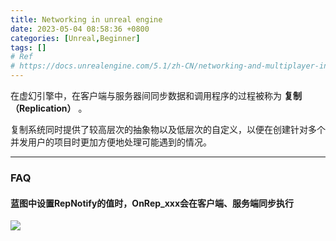 ```yaml
---
title: Networking in unreal engine
date: 2023-05-04 08:58:36 +0800
categories: [Unreal,Beginner]
tags: []
# Ref
# https://docs.unrealengine.com/5.1/zh-CN/networking-and-multiplayer-in-unreal-engine/
---
```




在虚幻引擎中，在客户端与服务器间同步数据和调用程序的过程被称为 **复制（Replication）** 。

复制系统同时提供了较高层次的抽象物以及低层次的自定义，以便在创建针对多个并发用户的项目时更加方便地处理可能遇到的情况。





----

### FAQ

#### 蓝图中设置RepNotify的值时，OnRep_xxx会在客户端、服务端同步执行

![](https://fastly.jsdelivr.net/gh/Rootjhon/img_note@empty/16837006393331683700638930.png)



